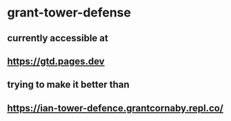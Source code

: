 # grant-tower-defense
## currently accessible at
## https://gtd.pages.dev
## trying to make it better than
## https://ian-tower-defence.grantcornaby.repl.co/
